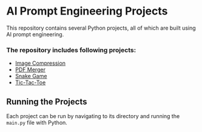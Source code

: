 # AI Prompt Engineering Projects

This repository contains several Python projects, all of which are built using AI prompt engineering.

### The repository includes following projects:

- [Image Compression](image-compression/main.py)
- [PDF Merger](pdf-merger/main.py)
- [Snake Game](snake-game/main.py)
- [Tic-Tac-Toe](tic-tac-toe/main.py)

## Running the Projects

Each project can be run by navigating to its directory and running the `main.py` file with Python.
